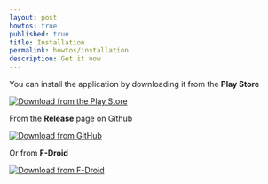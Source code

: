 ```yaml
---
layout: post
howtos: true
published: true
title: Installation
permalink: howtos/installation
description: Get it now
---
```

You can install the application by downloading it from the **Play Store**

[![Download from the Play Store](https://user-images.githubusercontent.com/663460/26973322-4ddf78a4-4d16-11e7-8b58-4c03b4bc2490.png)](https://play.google.com/store/apps/details?id=org.flyve.inventory.agent)

From the **Release** page on Github

[![Download from GitHub](https://user-images.githubusercontent.com/663460/26973090-f8fdc986-4d14-11e7-995a-e7c5e79ed925.png)](https://github.com/flyve-mdm/android-inventory-agent/releases)

Or from **F-Droid**

[![Download from F-Droid](https://camo.githubusercontent.com/f9574a79e3fe61202392c44e55f0bdab261a9561/68747470733a2f2f662d64726f69642e6f72672f62616467652f6765742d69742d6f6e2e706e67)](https://f-droid.org/packages/org.flyve.inventory.agent/)
